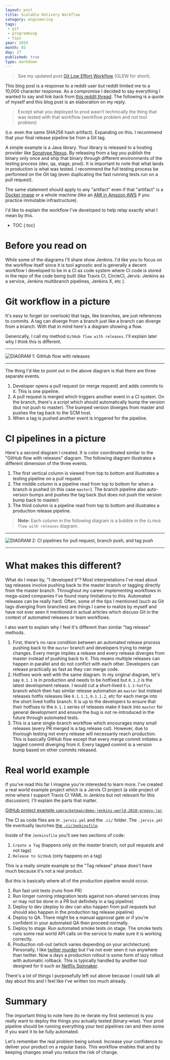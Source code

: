 ```yaml
---
layout: post
title: Scalable Delivery Workflow
category: engineering
tags:
 - git
 - programming
 - tips
year: 2019
month: 03
day: 27
published: true
type: markdown
---
```


> See my updated post [Git Low Effort Workflow](http://sam.gleske.net/blog/engineering/2019/11/12/git-low-effort-workflow.html) (GLEW for short).

This blog post is a response to a reddit user but reddit limited me to a 10,000
character response.  As a compromise I decided to say everything I wanted to say
and link back from [this reddit thread][reddit].  The following is a quote of
myself and this blog post is an elaboration on my reply.

> Except what you deployed to prod wasn’t technically the thing that was tested
> with that workflow (workflow problem and not tool problem)

(i.e. even the same SHA256 hash artifact).  Expanding on this.  I recommend that
your final release pipeline be from a Git tag.

A simple example is a Java library.  Your library is released to a hosting
provider like [Sonatype Nexus][nexus].  By releasing from a tag you publish the
binary only once and ship that binary through different environments of the
testing process (dev, qa, stage, prod).  It is important to note that what lands
in production is what was tested.   I recommend the full testing process be
performed on the Git tag (even duplicating the fast running tests run on a pull
request).

The same statement should apply to any "artifact" even if that "artifact" is a
[Docker image][docker] or a whole machine (like an [AMI in Amazon AWS][ami] if
you practice immutable infrastructure).

I'd like to explain the workflow I've developed to help relay exactly what I
mean by this.

* TOC
{:toc}

# Before you read on

While some of the diagrams I'll share show Jenkins.  I'd like you to focus on
the workflow itself since it is tool agnostic and is generally a decent workflow
I developed to be in a CI as code system where CI code is stored in the repo of
the code being built (like Travis CI, CircleCI, Jervis: Jenkins as a service,
Jenkins multibranch pipelines, Jenkins X, etc <insert your favorite CI as code
tool>).

# Git workflow in a picture

It's easy to forget (or overlook) that tags, like branches, are just references
to commits.  A tag can diverge from a branch just like a branch can diverge from
a branch.  With that in mind here's a diagram showing a flow.

Generically, I call my method `GitHub flow with releases`.  I'll explain later
why I think this is different.

---

![DIAGRAM 1: GitHub flow with releases][picture-flow]

---

The thing I'd like to point out in the above diagram is that there are three
separate events.

1. Developer opens a pull request (or merge request) and adds commits to it.
   This is one pipeline.
2. A pull request is merged which triggers another event in a CI system.  On the
   branch, there's a script which should automatically bump the version (but not
   push to master).  The bumped version diverges from master and pushes the tag
   back to the SCM host.
3. When a tag is pushed another event is triggered for the pipeline.

# CI pipelines in a picture

Here's a second diagram I created.  It is color coordinated similar to the
"GitHub flow with releases" diagram.  The following diagram illustrates a
different dimension of the three events.

1. The first vertical column is viewed from top to bottom and illustrates a
   testing pipeline on a pull request.
2. The middle column is a pipeline read from top to bottom for when a branch is
   pushed (in this case `master`).  The branch pipeline also auto-version bumps
   and pushes the tag back (but does not push the version bump back to master)
3. The third column is a pipeline read from top to bottom and illustrates a
   production release pipeline.

> **Note:** Each column in the following diagram is a bubble in the `GitHub flow
> with releases` diagram.

---

![DIAGRAM 2: CI pipelines for pull request, branch push, and tag
push][picture-pipeline]

---

# What makes this different?

What do I mean by, "I developed it"?  Most interpretations I've read about tag
releases involve pushing back to the master branch or tagging directly from the
master branch.  Throughout my career implementing workflows in mega-sized
companies I've found many limitations to this.  Automated releases can be really
hard.  Often, some of the tips I mentioned (such as Git tags diverging from
branches) are things I came to realize by myself and have not ever seen it
mentioned in actual articles which discuss Git in the context of automated
releases or team workflows.

I also want to explain why I feel it's different than similar "tag release"
methods.

1. First, there's no race condition between an automated release process pushing
   back to the `master` branch and developers trying to merge changes.  Every
   merge implies a release and every release diverges from master instead of
   pushing back to it.  This means multiple releases can happen in parallel and
   do not conflict with each other.  Developers can release practically as fast
   as they can merge code.
2. Hotfixes work well with the same diagram.  In my original diagram, let's say
   `0.1.1` is in production and needs to be hotfixed but `0.1.2` is the latest
   development release.  I would cut a short-lived `0.1.1-hotfix` branch which
   then has similar release automation as `master` but instead releases hotfix
   releases like `0.1.1.1`, `0.1.1.2`, etc for each merge into the short lived
   hotfix branch.  It is up to the developers to ensure that their hotfixes to
   the `0.1.1` series of releases make it back into `master` for general
   development and ensure the bug is not re-introduced in the future through
   automated tests.
3. This is a sane single-branch workflow which encourages many small releases
   (every PR merged is a tag release cut).  However, due to thorough testing not
   every release will necessarily reach production.  This is basically GitHub
   flow except that every merge commit initiates a tagged commit diverging from
   it.  Every tagged commit is a version bump based on other commits released.

# Real world example

If you've read this far I imagine you're interested to learn more.  I've created
a real world example project which is a Jervis CI project (a side project of
mine where I support Travis CI YAML in Jenkins but not relevant for this
discussion).  I'll explain the parts that matter.

[GitHub project example
`samrocketman/demo-jenkins-world-2018-groovy-jar`][example-project].

The CI as code files are in `.jervis.yml` and the `.ci/` folder.  The
`.jervis.yml` file eventually launches [the
`.ci/Jenkinsfile`][example-jenkinsfile].

Inside of the `Jenkinsfile` you'll see two sections of code:

1. `Create a Tag` (happens only on the master branch; not pull requests and not
   tags)
2. `Release to GitHub` (only happens on a tag)

This is a really simple example so the "Tag release" phase does't have much
because it's not a real product.

But this is basically where all of the production pipeline would occur.

1. Run fast unit tests (runs from PR)
2. Run longer running integration tests against non-shared services (may or may
   not be done in a PR but definitely in a tag pipeline)
3. Deploy to dev (deploy to dev can also happen from pull requests but should
   also happen in the production tag release pipeline)
4. Deploy to QA.  There might be a manual approval gate or if you're confident
   in your automated QA then proceed normally.
5. Deploy to stage.  Run automated smoke tests on stage.  The smoke tests runs
   some real world API calls on the service to make sure it is working
   correctly.
6. Production roll-out (which varies depending on your architecture).
   Personally, I like [twitter murder][twitter-murder] but I've not ever seen it
   run anywhere than twitter.  Now a days a production rollout is some form of
   lazy rollout with automatic rollback.  This is typically handled by another
   tool designed for it such as [Netflix Spinnaker][spinnaker].

There's a lot of things I purposefully left out above because I could talk all
day about this and I feel like I've written too much already.

# Summary

The important thing to note here (to re-iterate my first sentence) is you really
want to deploy the things you actually tested (binary-wise).  Your prod pipeline
should be running everything your test pipelines ran and then some if you want
it to be fully automated.

Let's remember the real problem being solved.  Increase your confidence to
deliver your product on a regular basis.  This workflow enables that and by
keeping changes small you reduce the risk of change.

[ami]: https://docs.aws.amazon.com/AWSEC2/latest/UserGuide/AMIs.html
[docker]: https://www.docker.com/resources/what-container
[example-jenkinsfile]: https://github.com/samrocketman/demo-jenkins-world-2018-groovy-jar/blob/master/.ci/Jenkinsfile
[example-project]: https://github.com/samrocketman/demo-jenkins-world-2018-groovy-jar
[nexus]: https://www.sonatype.com/nexus-repository-oss
[picture-flow]: https://raw.githubusercontent.com/samrocketman/demo-jenkins-world-2018-jenkins-bootstrap/master/presentation/diagrams/git_release_flow.png
[picture-pipeline]: https://raw.githubusercontent.com/samrocketman/demo-jenkins-world-2018-jenkins-bootstrap/master/presentation/diagrams/software_release_cycle.png
[reddit]: https://www.reddit.com/r/devops/comments/b5q0wx/what_cicd_tool_are_you_using_at_work/ejhwg5q/?context=3
[spinnaker]: https://www.spinnaker.io/
[twitter-murder]: https://blog.twitter.com/engineering/en_us/a/2010/murder-fast-datacenter-code-deploys-using-bittorrent.html
